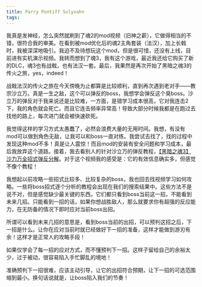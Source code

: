 ```yaml
---
title: Parry Pontiff Sulyvahn
tags:
---
```


我真是发神经，怎么突然就刷到了魂2的mod视频（旧神之薪），它做得相当的不错，很符合我的审美。在看到被mod优化后的魂2主角套装（法汉），加上长戟时，我被深深地吸引。我迫不及待想玩这个mod，但是很可惜，还没有上线，目前进有实机演示视频。我转而想到了魂3，我有这个游戏，最近我还给它购买了新的DLC，魂3也有战戟，也有法汉一套。最后，我果然是再次开始了黑暗之魂3的传火之旅，yes，indeed！

战戟法汉的传火之旅在今天傍晚为止都算是比较顺利，直到再次遇到老对手——教宗沙立万。真是一生之敌，这个可以弹反的boss，我想学会弹反这个臭boss。沙立万的弹反对于我来说还是比较难，一方面，是错学习成本很高，它对我连击2下，我的角色就会死亡。而且它连击频率异常高！导致大部分时候我都是在跑过去找他的路上，每次进门就会被快速砍死。

我觉得这样的学习方式太愚蠢了，必然会浪费大量的无用时间。我想，有没有mod可以做到角色无敌，让我可以和boss一直对练。我尝试去找了，找的过程中发现这种mod不多！真是让人震惊！而且mod的安装有安全问题和学习成本，最后我放弃这个道路。接着，我去看别人的针对沙立万的弹反教程，[【黑暗之魂3】沙力万全招式弹反分解](https://www.bilibili.com/video/BV1W34y1B7cM/?vd_source=33ac0456d389f10fb21747392b35389b)。对于这个视频我的感受是：它的有效信息确实多，但感觉不像个教程！

我想起以前攻略一些招式比较多、比较复杂的boss，我也回去找视频学习如何攻略。一些将boss招式逐个分析的教程会出现在我们的搜索结果中。这些方法不是说不对，但是感觉缺少最关键的东西。它们都只看到boss当前这一招，不能看到未来几招。只能看到一招的话，如果你想战胜敌人，那么就要求你有超强的反应能力，在无防备的情况下即时应对当前boss出招。

所谓可以看到未来几招的意思是，看到boss当前的出招，可以预判这招之后，下一招是什么。让你在应对当前时就已经做好下一招的准备，这样才能做到游刃有余！这样才是正常人的攻略手段！

如果仅学会了每一招的应对方式，而不懂预判下一招。这样子留给自己的余裕太少，过于被动，很容易陷入手忙脚乱的境地！

准确预判下一招很难，应该主动引导，让它的出招符合预期，让下一招的可选范围缩到最小。换句话说就是，让boss陷入我们的节奏！